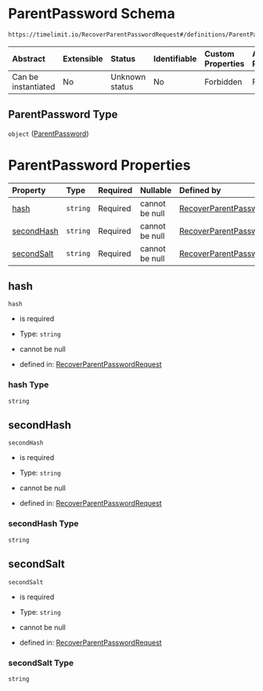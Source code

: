 # ParentPassword Schema

```txt
https://timelimit.io/RecoverParentPasswordRequest#/definitions/ParentPassword
```



| Abstract            | Extensible | Status         | Identifiable | Custom Properties | Additional Properties | Access Restrictions | Defined In                                                                                                   |
| :------------------ | :--------- | :------------- | :----------- | :---------------- | :-------------------- | :------------------ | :----------------------------------------------------------------------------------------------------------- |
| Can be instantiated | No         | Unknown status | No           | Forbidden         | Forbidden             | none                | [RecoverParentPasswordRequest.schema.json*](RecoverParentPasswordRequest.schema.json "open original schema") |

## ParentPassword Type

`object` ([ParentPassword](recoverparentpasswordrequest-definitions-parentpassword.md))

# ParentPassword Properties

| Property                  | Type     | Required | Nullable       | Defined by                                                                                                                                                                                                             |
| :------------------------ | :------- | :------- | :------------- | :--------------------------------------------------------------------------------------------------------------------------------------------------------------------------------------------------------------------- |
| [hash](#hash)             | `string` | Required | cannot be null | [RecoverParentPasswordRequest](recoverparentpasswordrequest-definitions-parentpassword-properties-hash.md "https://timelimit.io/RecoverParentPasswordRequest#/definitions/ParentPassword/properties/hash")             |
| [secondHash](#secondhash) | `string` | Required | cannot be null | [RecoverParentPasswordRequest](recoverparentpasswordrequest-definitions-parentpassword-properties-secondhash.md "https://timelimit.io/RecoverParentPasswordRequest#/definitions/ParentPassword/properties/secondHash") |
| [secondSalt](#secondsalt) | `string` | Required | cannot be null | [RecoverParentPasswordRequest](recoverparentpasswordrequest-definitions-parentpassword-properties-secondsalt.md "https://timelimit.io/RecoverParentPasswordRequest#/definitions/ParentPassword/properties/secondSalt") |

## hash



`hash`

*   is required

*   Type: `string`

*   cannot be null

*   defined in: [RecoverParentPasswordRequest](recoverparentpasswordrequest-definitions-parentpassword-properties-hash.md "https://timelimit.io/RecoverParentPasswordRequest#/definitions/ParentPassword/properties/hash")

### hash Type

`string`

## secondHash



`secondHash`

*   is required

*   Type: `string`

*   cannot be null

*   defined in: [RecoverParentPasswordRequest](recoverparentpasswordrequest-definitions-parentpassword-properties-secondhash.md "https://timelimit.io/RecoverParentPasswordRequest#/definitions/ParentPassword/properties/secondHash")

### secondHash Type

`string`

## secondSalt



`secondSalt`

*   is required

*   Type: `string`

*   cannot be null

*   defined in: [RecoverParentPasswordRequest](recoverparentpasswordrequest-definitions-parentpassword-properties-secondsalt.md "https://timelimit.io/RecoverParentPasswordRequest#/definitions/ParentPassword/properties/secondSalt")

### secondSalt Type

`string`
